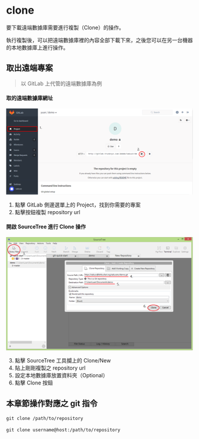 # clone

要下載遠端數據庫需要進行複製（Clone）的操作。

執行複製後，可以把遠端數據庫裡的內容全部下載下來，之後您可以在另一台機器的本地數據庫上進行操作。

## 取出遠端專案

> 以 GitLab 上代管的遠端數據庫為例

#### 取的遠端數據庫網址

![clone example](./clone.png)

1. 點擊 GitLab 側邊選單上的 Project，找到你需要的專案
2. 點擊按鈕複製 repository url

#### 開啟 SourceTree 進行 Clone 操作

![clone example](./clone2.png)

3. 點擊 SourceTree 工具攔上的 Clone/New
4. 貼上剛剛複製之 repository url
5. 設定本地數據庫放置資料夾（Optional）
6. 點擊 Clone 按鈕

## 本章節操作對應之 git 指令

`git clone /path/to/repository`

`git clone username@host:/path/to/repository`
